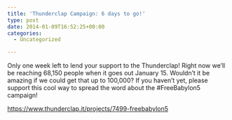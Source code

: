 ```yaml
---
title: 'Thunderclap Campaign: 6 days to go!'
type: post
date: 2014-01-09T16:52:25+00:00
categories:
  - Uncategorized

---
```

Only one week left to lend your support to the Thunderclap! Right now we&#8217;ll be reaching 68,150 people when it goes out January 15. Wouldn&#8217;t it be amazing if we could get that up to 100,000? If you haven&#8217;t yet, please support this cool way to spread the word about the #FreeBabylon5 campaign!

<https://www.thunderclap.it/projects/7499-freebabylon5>
